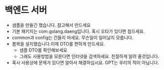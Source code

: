 # 백엔드 서버

- 샘플을 만들긴 했습니다. 참고해서 만드세요
- 기본 패키지는 com.golang.daeng입니다. 혹시 오타가 있다면 참으세요.
- common과 config는 건들지 마세요. 무슨일이 일어날지 모릅니다.
- 롬복을 설치했습니다.이제 DTO를 편하게 만드세요.
    - 샘플 DTO를 확인해보세요
    - 그래도 사용방법을 모른다면 인터넷을 검색하세요. 친절하게 알려 줄것입니다.
- 혹시 사용상에 문제가 있다면 알아서 해결하십시요. GPT는 우리의 적이 아닙니다.